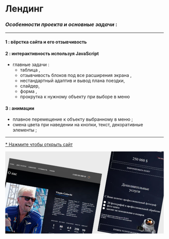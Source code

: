 # Лендинг

### _Особенности проекта и основные задачи_ : 
***

#### 1 : вёрстка сайта и его отзывчивость
#### 2 : интерактивность используя JavaScript
* главные задачи :
  * таблица , 
  * отзывчивость блоков под все расширения экрана , 
  * нестандартный адаптив и вывод плана поездки, 
  * слайдер, 
  * форма , 
  * прокрутка к нужному объекту при выборе в меню
#### 3 : анимации
* плавное перемещение к объекту выбранному в меню ;
* смена цвета при наведении на кнопки, текст, декоративные элементы ;

***

[* Нажмите чтобы открыть сайт](https://arinawebsite.github.io/kosmos/)

![Изображение](/img/git/Cover8.webp)
